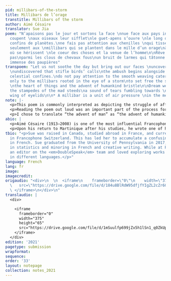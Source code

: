 ```yaml
---
pid: millibars-of-the-storm
title: Millibars de l’orage
transtitle: Millibars of the storm
author: Aimé Césaire
translator: Sue Jia
poem: "N’apaisons pas le jour et sortons la face \nnue face aux pays inconnus qui
  coupent \naux oiseaux leur sifflet\nle guet-apens s’ouvre \nle long d’un bruit de
  confins de planètes.\nne fais pas attention aux chenilles \nqui tissent souple mais
  seulement aux \nmillibars qui se plantent dans le mille d’un orage\nà délivrer l’espace
  où se hérissent \nle coeur des choses et la venue de l’homme\n\nRêve n’apaisons
  pas\nparmi les clous de chevaux fous\nun bruit de larmes qui tâtonne vers \nl’aile
  immense des paupières"
transpoem: "Let us not soothe the day but bring out our faces \nuncovered facing countries
  \nundiscovered that stifle birds’ calls\nthe ambush begins alongside \na noise of
  celestial confines.\ndo not pay attention to the smooth weaving caterpillars \nbut
  only to the millibars rooted in the eye of a storm\nto set free the space where
  \nthe heart of things and the advent of humankind bristle\n\nDream we do not soothe\nin
  the stampedes of the mad steeds\na sound of tears fumbling towards \nthe immense
  wing of eyelids\n\n* A millibar is a unit of air pressure \nin the metric system."
note: |-
  <p>This poem is commonly interpreted as depicting the struggle of affirming one’s identity when one faces erasure from colonial oppression. As someone who focused on building the Black consciousness, Césaire uses the violent imagery of a storm to depict the cultural violence that erases the sense of self of colonized peoples.</p>
  <p>Reading the poem out loud was an important part of the process for me. The poem does not have a rhyme scheme, but there are two phrases where Césaire uses assonance, namely “la face nue face aux pays inconnus” and “les clous de chevaux fous.” Rather than following a strict translation, I focused more on preserving the sound, rhythm, and general imagery of the original French. Instead of the literal translation “the nails of mad horses,” I translated the line as “the stampedes of the mad steeds.” My translation was “our faces uncovered facing countries undiscovered,” while the literal translation was “bare face facing unknown countries.” I changed the adjective order to preserve the rhythm. I interpreted the unknown countries to mean the colonizers, since the second half of the phrase describes how they cut off birds’ calls (symbolizing, perhaps, the colonized people’s voices). I wanted to preserve how Césaire in the original French flips the traditional roles of the colonizer and the colonized by describing colonizer countries as <i>inconnus</i> (“unknown”), an adjective typically used to describe colonized, foreign countries; thus, “undiscovered” was chosen as the English translation.</p>
  <p>I chose to translate “the advent of man” as “the advent of humankind” to make the writing more gender-neutral in the current context of our time. The Canadian Translation Bureau website states “in our time the male meaning of man outweighs any other,” and thus it seems appropriate to ensure the translation reflects the original meaning of the entire human species. </p>
abio: |
  <p>Aimé Césaire (1913–2008) is one of the most influential Francophone poets of the twentieth century and a founding figure in postcolonial Francophone literature and the cultivation of the Black consciousness. He was born and raised in Martinique (a French territory in the Caribbean) before moving to Paris for high school on a scholarship and then university. As a student in France, Césaire became deeply involved in examining Black identity in the context of French colonial oppression. Césaire founded, with other students, a journal called <em>L’Étudiant noir</em> (<em>The Black Student</em>).</p>
  <p>Upon his return to Martinique after his studies, he wrote one of his most well-known works, “Cahier d’un retour au pays natal” (“Notebook of a Return to the Native Land”). His works focus on the impact of colonization on Black and Martiniquais identity. He was an essayist and playwright in addition to being a poet. His famous essay “Discourse on Colonialism” was written in a poetic prose style. Later in life, he became a prominent left-wing politician in Martinique, occupying the positions of Mayor of Fort-de-France and President of the Regional Council of Martinique.</p>
tbio: "<p>Sue was raised in Canada, studied abroad in France, and currently works
  in Francophone Switzerland. This has led her to accumulate a confusing mix of vocabulary
  in French. Sue graduated from the University of Pennsylvania in 2017, concentrating
  in statistics and minoring in French and creative writing. While at Penn, Sue was
  an editor on the <em>DoubleSpeak</em> team and loved exploring works by authors
  in different languages.</p>"
language: French
lang: fr
image: 
imagecredit: 
origaudio: "<div>\n  \n  <iframe\n    frameborder=\"0\"\n    width=\"375\"\n    height=\"65\"\n
  \   src=\"https://drive.google.com/file/d/184u8BlRdW95dfjfYIgZL2cZr6G3F26Fq/preview\">\n
  \ </iframe>\n</div>\n"
translaudio: |
  <div>

    <iframe
      frameborder="0"
      width="375"
      height="65"
      src="https://drive.google.com/file/d/1mSuulfp699jZx5h1lSn1_q0ZkUpKWwT7/preview">
    </iframe>
  </div>
edition: '2021'
pagetype: submission
wrapformat: 
sequence: 
order: '33'
layout: notepage
collection: notes_2021
---
```

